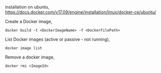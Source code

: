 installation on ubuntu,
https://docs.docker.com/v17.09/engine/installation/linux/docker-ce/ubuntu/

Create a Docker image,
````
docker build -t <DockerImageName> -f <DockerFilePath> 
````
List Docker images (active or passive - not running),
````
docker image list
````

Remove a docker image,
````
docker rmi <ImageId>
````
